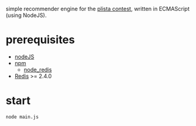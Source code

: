 simple recommender engine for the [plista contest](http://contest.plista.com), written in ECMAScript (using NodeJS).

# prerequisites

* [nodeJS](http://nodejs.org)
* [npm](https://github.com/isaacs/npm)
    * [node_redis](https://github.com/mranney/node_redis)
* [Redis](http://redis.io/) >= 2.4.0

# start

```bash
node main.js
```